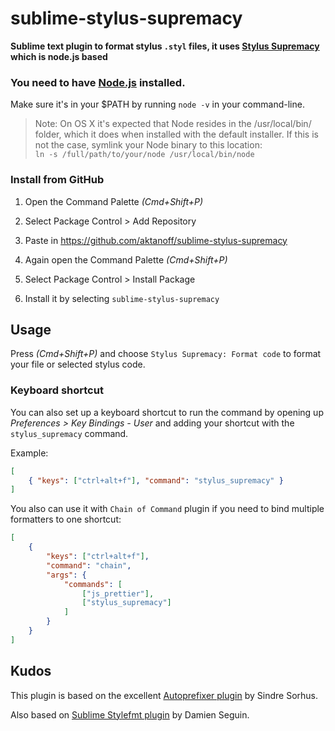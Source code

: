 # sublime-stylus-supremacy

__Sublime text plugin to format stylus `.styl` files,
it uses [Stylus Supremacy](https://github.com/ThisIsManta/stylus-supremacy) which is node.js based__

### You need to have [Node.js](http://nodejs.org) installed.
Make sure it's in your $PATH by running `node -v` in your command-line.

> Note: On OS X it's expected that Node resides in the /usr/local/bin/ folder, which it does when installed with the default installer. If this is not the case, symlink your Node binary to this location:  
`ln -s /full/path/to/your/node /usr/local/bin/node`

### Install from GitHub

1) Open the Command Palette *(Cmd+Shift+P)*

2) Select Package Control > Add Repository

3) Paste in https://github.com/aktanoff/sublime-stylus-supremacy

4) Again open the Command Palette *(Cmd+Shift+P)*

5) Select Package Control > Install Package

6) Install it by selecting `sublime-stylus-supremacy`

## Usage 

Press *(Cmd+Shift+P)* and choose `Stylus Supremacy: Format code` to format your file or selected stylus code.

### Keyboard shortcut

You can also set up a keyboard shortcut to run the command by opening up *Preferences > Key Bindings - User* and adding your shortcut with the `stylus_supremacy` command.

Example:

```json
[
	{ "keys": ["ctrl+alt+f"], "command": "stylus_supremacy" }
]
```

You also can use it with `Chain of Command` plugin if you need to bind multiple formatters to one shortcut:

```json
[
	{
		"keys": ["ctrl+alt+f"],
		"command": "chain",
		"args": {
			"commands": [
				["js_prettier"],
				["stylus_supremacy"]
			]
		}
	}
]
```

## Kudos
This plugin is based on the excellent [Autoprefixer plugin](https://github.com/sindresorhus/sublime-autoprefixer) by Sindre Sorhus.

Also based on [Sublime Stylefmt plugin](https://github.com/dmnsgn/sublime-stylefmt) by Damien Seguin.
